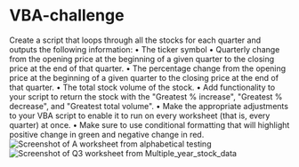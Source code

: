 # VBA-challenge
Create a script that loops through all the stocks for each quarter and outputs the following information:
•	The ticker symbol
•	Quarterly change from the opening price at the beginning of a given quarter to the closing price at the end of that quarter.
•	The percentage change from the opening price at the beginning of a given quarter to the closing price at the end of that quarter.
•	The total stock volume of the stock.
•	Add functionality to your script to return the stock with the "Greatest % increase", "Greatest % decrease", and "Greatest total volume". 
•	Make the appropriate adjustments to your VBA script to enable it to run on every worksheet (that is, every quarter) at once.
•	Make sure to use conditional formatting that will highlight positive change in green and negative change in red.
![Screenshot of A worksheet from alphabetical testing](https://github.com/user-attachments/assets/35b44ee7-e970-4b9d-91ef-1cf93db36d5d)
![Screenshot of Q3 worksheet from Multiple_year_stock_data](https://github.com/user-attachments/assets/f20a5eb8-738c-4ffd-b6f4-88ee6041c90a)
